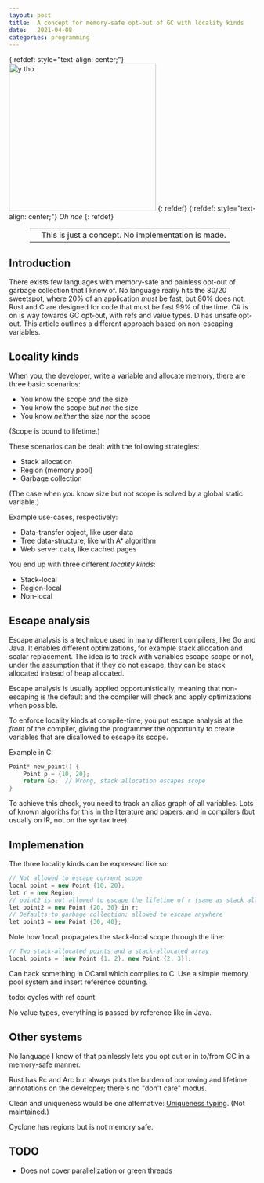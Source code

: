 ```yaml
---
layout: post
title:  A concept for memory-safe opt-out of GC with locality kinds
date:   2021-04-08
categories: programming
---
```


{:refdef: style="text-align: center;"}
<img src="{{ site.url }}/assets/img/noescape.jpg" alt="y tho" height="300px"/>
{: refdef}
{:refdef: style="text-align: center;"}
*Oh noe*
{: refdef}

<div style='margin: 1em 3em;'>
<table>
<tr>
<td><span class='fa fa-icon fa-info-circle fa-2x'></span></td>
<td>This is just a concept. No implementation is made.</td>
</tr>
</table>
</div>

## Introduction

There exists few languages with memory-safe and painless opt-out of garbage collection that I know of. No language really hits the 80/20 sweetspot, where 20% of an application _must_ be fast, but 80% does not. Rust and C are designed for code that must be fast 99% of the time. C# is on is way towards GC opt-out, with refs and value types. D has unsafe opt-out. This article outlines a different approach based on non-escaping variables.

## Locality kinds

When you, the developer, write a variable and allocate memory, there are three basic scenarios:

* You know the scope _and_ the size
* You know the scope _but not_ the size
* You know _neither_ the size nor the scope

(Scope is bound to lifetime.)

These scenarios can be dealt with the following strategies:

* Stack allocation
* Region (memory pool)
* Garbage collection

(The case when you know size but not scope is solved by a global static variable.)

Example use-cases, respectively:

* Data-transfer object, like user data
* Tree data-structure, like with A\* algorithm
* Web server data, like cached pages

You end up with three different _locality kinds_:

* Stack-local
* Region-local
* Non-local

## Escape analysis

Escape analysis is a technique used in many different compilers, like Go and Java. It enables different optimizations, for example stack allocation and scalar replacement. The idea is to track with variables escape scope or not, under the assumption that if they do not escape, they can be stack allocated instead of heap allocated.

Escape analysis is usually applied opportunistically, meaning that non-escaping is the default and the compiler will check and apply optimizations when possible.

To enforce locality kinds at compile-time, you put escape analysis at the _front_ of the compiler, giving the programmer the opportunity to create variables that are disallowed to escape its scope.

Example in C:

```c
Point* new_point() {
    Point p = {10, 20};
    return &p;  // Wrong, stack allocation escapes scope
}
```

To achieve this check, you need to track an alias graph of all variables. Lots of known algoriths for this in the literature and papers, and in compilers (but usually on IR, not on the syntax tree).

## Implemenation

The three locality kinds can be expressed like so:

```c++
// Not allowed to escape current scope
local point = new Point {10, 20};
let r = new Region;
// point2 is not allowed to escape the lifetime of r (same as stack allocation)
let point2 = new Point {20, 30} in r;
// Defaults to garbage collection; allowed to escape anywhere
let point3 = new Point {30, 40};
```

Note how `local` propagates the stack-local scope through the line:

```c++
// Two stack-allocated points and a stack-allocated array
local points = [new Point {1, 2}, new Point {2, 3}];
```

Can hack something in OCaml which compiles to C. Use a simple memory pool system and insert reference counting.

todo: cycles with ref count

No value types, everything is passed by reference like in Java.

## Other systems

No language I know of that painlessly lets you opt out or in to/from GC in a memory-safe manner.

Rust has Rc and Arc but always puts the burden of borrowing and lifetime annotations on the developer; there's no "don't care" modus.

Clean and uniqueness would be one alternative: [Uniqueness typing](https://clean.cs.ru.nl/download/happlytml_report/CleanRep.2.2_11.htm). (Not maintained.)

Cyclone has regions but is not memory safe.

## TODO

* Does not cover parallelization or green threads
